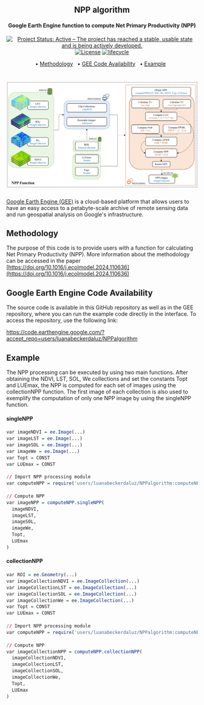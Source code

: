 <h2 align="center">
  NPP algorithm
</h2>

<h4 align="center">Google Earth Engine function to compute Net Primary Productivity (NPP)</h4>

<p align="center">
<a href="https://www.repostatus.org/#active"><img src="https://www.repostatus.org/badges/latest/active.svg" alt="Project Status: Active – The project has reached a stable, usable
state and is being actively
developed."></a>
<a href="https://opensource.org/licenses/MIT"><img src="https://img.shields.io/badge/license-MIT-green" alt="License"></a>
<a href="https://www.tidyverse.org/lifecycle/#maturing"><img src="https://img.shields.io/badge/lifecycle-maturing-blue.svg" alt="lifecycle"></a>
<br>
</p>


<p align="center">  
  • <a href="#methodology">Methodology</a> &nbsp;
  • <a href="#google-earth-engine-code-availability">GEE Code Availability</a> &nbsp;
  • <a href="#example">Example</a> &nbsp;
</p>


<h1 align="center">
  <a><img src="NPP_function_image.png" width="800"></a>
</h1>


[Google Earth Engine (GEE)](https://earthengine.google.com/) is a cloud-based platform that allows users to have an easy access to a petabyte-scale archive of remote sensing data and run geospatial analysis on Google's infrastructure.



## Methodology
The purpose of this code is to provide users with a function for calculating Net Primary Productivity (NPP). More information about the methodology can be accessed in the paper [https://doi.org/10.1016/j.ecolmodel.2024.110636](https://doi.org/10.1016/j.ecolmodel.2024.110636)



## Google Earth Engine Code Availability

The source code is available in this GitHub repository as well as in the GEE repository, where you can run the example code directly in the interface. To access the repository, use the following link:

https://code.earthengine.google.com/?accept_repo=users/luanabeckerdaluz/NPPalgorithm



## Example

The NPP processing can be executed by using two main functions. After obtaining the NDVI, LST, SOL, We collections and set the constants Topt and LUEmax, the NPP is computed for each set of images using the collectionNPP function. The first image of each collection is also used to exemplify the computation of only one NPP image by using the singleNPP function.

#### singleNPP

``` r
var imageNDVI = ee.Image(...)
var imageLST = ee.Image(...)
var imageSOL = ee.Image(...)
var imageWe = ee.Image(...)
var Topt = CONST
var LUEmax = CONST

// Import NPP processing module
var computeNPP = require('users/luanabeckerdaluz/NPPalgorithm:computeNPP')

// Compute NPP
var imageNPP = computeNPP.singleNPP(
  imageNDVI, 
  imageLST, 
  imageSOL, 
  imageWe, 
  Topt, 
  LUEmax
)
```


#### collectionNPP

``` r
var ROI = ee.Geometry(...)
var imageCollectionNDVI = ee.ImageCollection(...)
var imageCollectionLST = ee.ImageCollection(...)
var imageCollectionSOL = ee.ImageCollection(...)
var imageCollectionWe = ee.ImageCollection(...)
var Topt = CONST
var LUEmax = CONST

// Import NPP processing module
var computeNPP = require('users/luanabeckerdaluz/NPPalgorithm:computeNPP')

// Compute NPP
var imageCollectionNPP = computeNPP.collectionNPP(
  imageCollectionNDVI, 
  imageCollectionLST, 
  imageCollectionSOL, 
  imageCollectionWe, 
  Topt, 
  LUEmax
)
```
